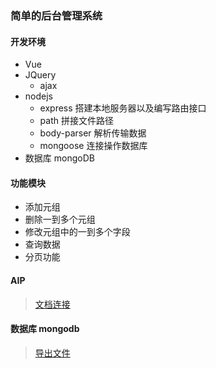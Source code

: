### 简单的后台管理系统

#### 开发环境
+ Vue
+ JQuery
    - ajax
+ nodejs
    - express 搭建本地服务器以及编写路由接口
    - path 拼接文件路径
    - body-parser 解析传输数据
    - mongoose 连接操作数据库
+ 数据库 mongoDB


#### 功能模块
+ 添加元组
+ 删除一到多个元组
+ 修改元组中的一到多个字段
+ 查询数据
+ 分页功能

#### AIP

> [文档连接](node04\apiDoc)

#### 数据库 mongodb

> [导出文件](sql\foods.json)